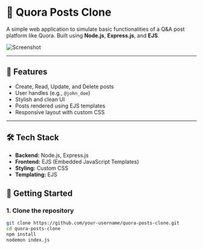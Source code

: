 # 📝 Quora Posts Clone

A simple web application to simulate basic functionalities of a Q&A post platform like Quora. Built using **Node.js**, **Express.js**, and **EJS**.

![Screenshot](./screenshots/preview.png)

---

## 📌 Features

- Create, Read, Update, and Delete posts
- User handles (e.g., `@john_doe`)
- Stylish and clean UI
- Posts rendered using EJS templates
- Responsive layout with custom CSS

---

## 🛠 Tech Stack

- **Backend:** Node.js, Express.js
- **Frontend:** EJS (Embedded JavaScript Templates)
- **Styling:** Custom CSS
- **Templating:** EJS

## 🚀 Getting Started

### 1. Clone the repository

```bash
git clone https://github.com/your-username/quora-posts-clone.git
cd quora-posts-clone
npm install
nodemon index.js



